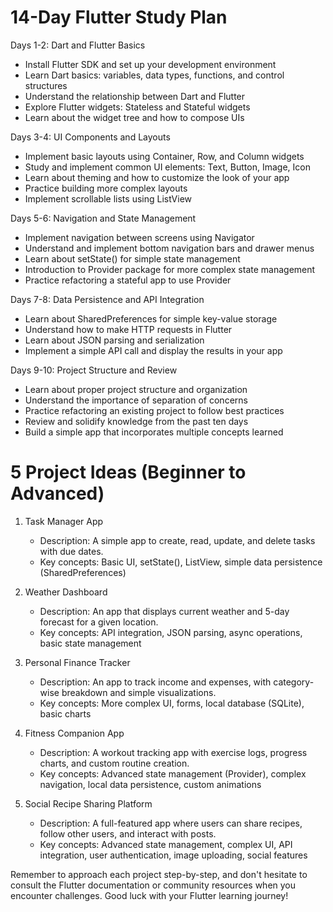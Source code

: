 # 14-Day Flutter Study Plan

 Days 1-2: Dart and Flutter Basics
- Install Flutter SDK and set up your development environment
- Learn Dart basics: variables, data types, functions, and control structures
- Understand the relationship between Dart and Flutter
- Explore Flutter widgets: Stateless and Stateful widgets
- Learn about the widget tree and how to compose UIs


 Days 3-4: UI Components and Layouts
- Implement basic layouts using Container, Row, and Column widgets
- Study and implement common UI elements: Text, Button, Image, Icon
- Learn about theming and how to customize the look of your app
- Practice building more complex layouts
- Implement scrollable lists using ListView

 Days 5-6: Navigation and State Management
- Implement navigation between screens using Navigator
- Understand and implement bottom navigation bars and drawer menus
- Learn about setState() for simple state management
- Introduction to Provider package for more complex state management
- Practice refactoring a stateful app to use Provider

 Days 7-8: Data Persistence and API Integration
- Learn about SharedPreferences for simple key-value storage
- Understand how to make HTTP requests in Flutter
- Learn about JSON parsing and serialization
- Implement a simple API call and display the results in your app

Days 9-10: Project Structure and Review
- Learn about proper project structure and organization
- Understand the importance of separation of concerns
- Practice refactoring an existing project to follow best practices
- Review and solidify knowledge from the past ten days
- Build a simple app that incorporates multiple concepts learned

# 5 Project Ideas (Beginner to Advanced)

1. Task Manager App
   - Description: A simple app to create, read, update, and delete tasks with due dates.
   - Key concepts: Basic UI, setState(), ListView, simple data persistence (SharedPreferences)

2. Weather Dashboard
   - Description: An app that displays current weather and 5-day forecast for a given location.
   - Key concepts: API integration, JSON parsing, async operations, basic state management

3. Personal Finance Tracker
   - Description: An app to track income and expenses, with category-wise breakdown and simple visualizations.
   - Key concepts: More complex UI, forms, local database (SQLite), basic charts

4. Fitness Companion App
   - Description: A workout tracking app with exercise logs, progress charts, and custom routine creation.
   - Key concepts: Advanced state management (Provider), complex navigation, local data persistence, custom animations

5. Social Recipe Sharing Platform
   - Description: A full-featured app where users can share recipes, follow other users, and interact with posts.
   - Key concepts: Advanced state management, complex UI, API integration, user authentication, image uploading, social features

Remember to approach each project step-by-step, and don't hesitate to consult the Flutter documentation or community resources when you encounter challenges. Good luck with your Flutter learning journey!







